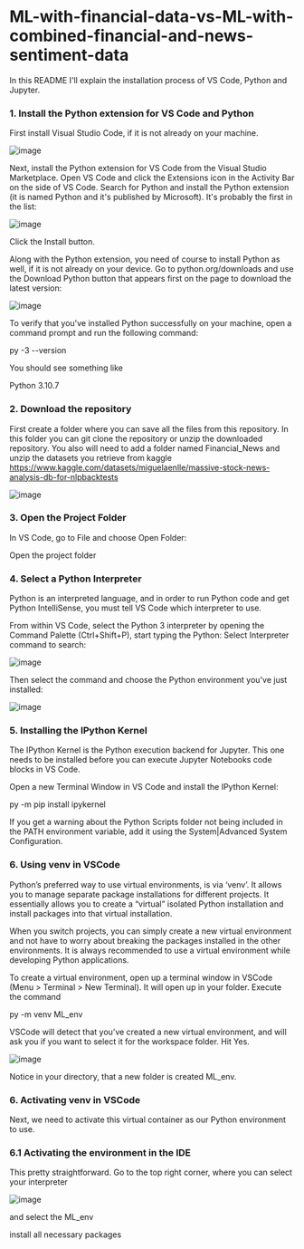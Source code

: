 # ML-with-financial-data-vs-ML-with-combined-financial-and-news-sentiment-data
In this README I'll explain the installation process of VS Code, Python and Jupyter.
### 1. Install the Python extension for VS Code and Python
First install Visual Studio Code, if it is not already on your machine.

![image](https://github.com/r0704067/ML-with-financial-data-vs-ML-with-combined-financial-and-news-sentiment-data/assets/57663262/ab2fa00d-cf60-4c3a-9b3b-5e21f6dfbb78)

Next, install the Python extension for VS Code from the Visual Studio Marketplace. Open VS Code and click the Extensions icon in the Activity Bar on the side of VS Code. Search for Python and install the Python extension (it is named Python and it's published by Microsoft). It's probably the first in the list:

![image](https://github.com/r0704067/ML-with-financial-data-vs-ML-with-combined-financial-and-news-sentiment-data/assets/57663262/8f01311b-4394-4929-afe8-56023f1e3084)

Click the Install button.

Along with the Python extension, you need of course to install Python as well, if it is not already on your device. Go to python.org/downloads and use the Download Python button that appears first on the page to download the latest version:

![image](https://github.com/r0704067/ML-with-financial-data-vs-ML-with-combined-financial-and-news-sentiment-data/assets/57663262/f37011b4-9230-4bb1-9766-68214cd1a207)
 
To verify that you've installed Python successfully on your machine, open a command prompt and run the following command:

py -3 --version

You should see something like

Python 3.10.7

### 2. Download the repository
First create a folder where you can save all the files from this repository. In this folder you can git clone the repository or unzip the downloaded repository.
You also will need to add a folder named Financial_News and unzip the datasets you retrieve from kaggle https://www.kaggle.com/datasets/miguelaenlle/massive-stock-news-analysis-db-for-nlpbacktests

![image](https://github.com/r0704067/ML-with-financial-data-vs-ML-with-combined-financial-and-news-sentiment-data/assets/57663262/083a5437-e579-4ed5-9d54-44effefc21c6)

### 3. Open the Project Folder
In VS Code, go to File and choose Open Folder:

Open the project folder

### 4. Select a Python Interpreter
Python is an interpreted language, and in order to run Python code and get Python IntelliSense, you must tell VS Code which interpreter to use.

From within VS Code, select the Python 3 interpreter by opening the Command Palette (Ctrl+Shift+P), start typing the Python: Select Interpreter command to search:

![image](https://github.com/r0704067/ML-with-financial-data-vs-ML-with-combined-financial-and-news-sentiment-data/assets/57663262/a0954927-c74b-47d0-b21b-d2f7e7384fb1)

Then select the command and choose the Python environment you've just installed:

![image](https://github.com/r0704067/ML-with-financial-data-vs-ML-with-combined-financial-and-news-sentiment-data/assets/57663262/ff01cfda-31d4-4415-8aa1-275382f3fc8f)

### 5. Installing the IPython Kernel
The IPython Kernel is the Python execution backend for Jupyter. This one needs to be installed before you can execute Jupyter Notebooks code blocks in VS Code.

Open a new Terminal Window in VS Code and install the IPython Kernel:

py -m pip install ipykernel

If you get a warning about the Python Scripts folder not being included in the PATH environment variable, add it using the System|Advanced System Configuration.

### 6. Using venv in VSCode
Python’s preferred way to use virtual environments, is via ‘venv’. It allows you to manage separate package installations for different projects. It essentially allows you to create a “virtual” isolated Python installation and install packages into that virtual installation. 

When you switch projects, you can simply create a new virtual environment and not have to worry about breaking the packages installed in the other environments. It is always recommended to use a virtual environment while developing Python applications.

To create a virtual environment, open up a terminal window in VSCode (Menu > Terminal > New Terminal). It will open up in your folder. Execute the command 

py -m venv ML_env

VSCode will detect that you’ve created a new virtual environment, and will ask you if you want to select it for the workspace folder. Hit Yes. 

![image](https://github.com/r0704067/ML-with-financial-data-vs-ML-with-combined-financial-and-news-sentiment-data/assets/57663262/3bc30d23-9e21-4d12-8715-d4136cb0b5da)

Notice in your directory, that a new folder is created ML_env.

### 6. Activating venv in VSCode
Next, we need to activate this virtual container as our Python environment to use. 

### 6.1 Activating the environment in the IDE
This pretty straightforward. Go to the top right corner, where you can select your interpreter
 
 ![image](https://github.com/r0704067/ML-with-financial-data-vs-ML-with-combined-financial-and-news-sentiment-data/assets/57663262/9b8381a9-98fd-4c59-9837-ab344b1f2431)

and select the ML_env

install all necessary packages
